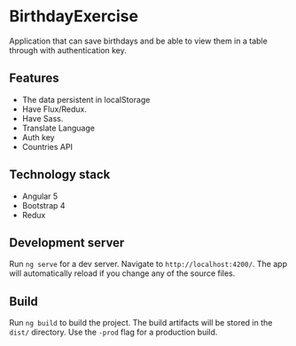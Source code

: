 # BirthdayExercise

Application that can save birthdays and be able to view them in a table through with authentication key.

## Features

- The data persistent in localStorage
- Have Flux/Redux.
- Have Sass.
- Translate Language
- Auth key
- Countries API

## Technology stack

- Angular 5
- Bootstrap 4
- Redux

## Development server

Run `ng serve` for a dev server. Navigate to `http://localhost:4200/`. The app will automatically reload if you change any of the source files.


## Build

Run `ng build` to build the project. The build artifacts will be stored in the `dist/` directory. Use the `-prod` flag for a production build.

